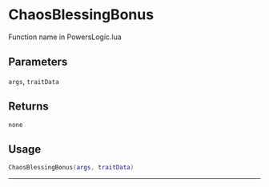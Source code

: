 # ChaosBlessingBonus
Function name in PowersLogic.lua
## Parameters
`args`, `traitData`
## Returns
`none`
## Usage
```lua
ChaosBlessingBonus(args, traitData)
```
---
